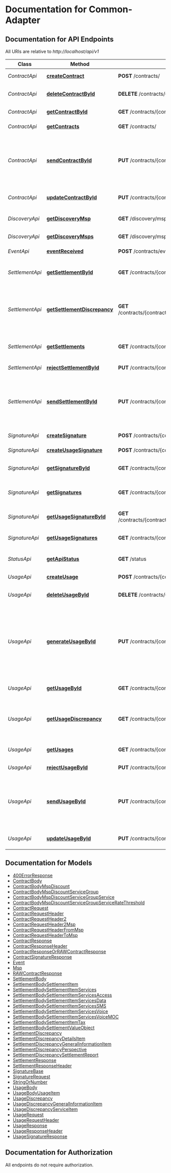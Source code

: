 # Documentation for Common-Adapter

<a name="documentation-for-api-endpoints"></a>
## Documentation for API Endpoints

All URIs are relative to *http://localhost/api/v1*

Class | Method | HTTP request | Description
------------ | ------------- | ------------- | -------------
*ContractApi* | [**createContract**](Apis/ContractApi.md#createcontract) | **POST** /contracts/ | Create a new Contract
*ContractApi* | [**deleteContractById**](Apis/ContractApi.md#deletecontractbyid) | **DELETE** /contracts/{contractId} | Delete a Contract By its Id
*ContractApi* | [**getContractById**](Apis/ContractApi.md#getcontractbyid) | **GET** /contracts/{contractId} | Get a Contract By its Id
*ContractApi* | [**getContracts**](Apis/ContractApi.md#getcontracts) | **GET** /contracts/ | Show a list of all Contracts
*ContractApi* | [**sendContractById**](Apis/ContractApi.md#sendcontractbyid) | **PUT** /contracts/{contractId}/send/ | Set State to \"SEND\" and POST to Blochain adapter towards TargetMsp of the Contract
*ContractApi* | [**updateContractById**](Apis/ContractApi.md#updatecontractbyid) | **PUT** /contracts/{contractId} | Update existing Contract
*DiscoveryApi* | [**getDiscoveryMsp**](Apis/DiscoveryApi.md#getdiscoverymsp) | **GET** /discovery/msps/{mspId} | Show details for a specific Msp
*DiscoveryApi* | [**getDiscoveryMsps**](Apis/DiscoveryApi.md#getdiscoverymsps) | **GET** /discovery/msps | Show a list of all Msps
*EventApi* | [**eventReceived**](Apis/EventApi.md#eventreceived) | **POST** /contracts/event/ | Webhook callback
*SettlementApi* | [**getSettlementById**](Apis/SettlementApi.md#getsettlementbyid) | **GET** /contracts/{contractId}/settlements/{settlementId} | Get Settlement Object by its Id
*SettlementApi* | [**getSettlementDiscrepancy**](Apis/SettlementApi.md#getsettlementdiscrepancy) | **GET** /contracts/{contractId}/settlements/{settlementId}/discrepancy/ | Get the discrepancy between a settlement and a given partner settlement.
*SettlementApi* | [**getSettlements**](Apis/SettlementApi.md#getsettlements) | **GET** /contracts/{contractId}/settlements/ | Get All Settlement of a given Contract
*SettlementApi* | [**rejectSettlementById**](Apis/SettlementApi.md#rejectsettlementbyid) | **PUT** /contracts/{contractId}/settlements/{settlementId}/reject/ | Set Tag to \"REJECTED\"
*SettlementApi* | [**sendSettlementById**](Apis/SettlementApi.md#sendsettlementbyid) | **PUT** /contracts/{contractId}/settlements/{settlementId}/send/ | Set State to \"SEND\" and POST to Blockchain adapter towards TargetMsp of the Usage
*SignatureApi* | [**createSignature**](Apis/SignatureApi.md#createsignature) | **POST** /contracts/{contractId}/signatures/ | Create/Upload Signature
*SignatureApi* | [**createUsageSignature**](Apis/SignatureApi.md#createusagesignature) | **POST** /contracts/{contractId}/usages/{usageId}/signatures/ | Create/Upload Signature
*SignatureApi* | [**getSignatureById**](Apis/SignatureApi.md#getsignaturebyid) | **GET** /contracts/{contractId}/signatures/{signatureId} | Get Signature Object by its Id
*SignatureApi* | [**getSignatures**](Apis/SignatureApi.md#getsignatures) | **GET** /contracts/{contractId}/signatures/ | Get All signatures of a given Contract
*SignatureApi* | [**getUsageSignatureById**](Apis/SignatureApi.md#getusagesignaturebyid) | **GET** /contracts/{contractId}/usages/{usageId}/signatures/{signatureId} | Get Signature Object by its Id
*SignatureApi* | [**getUsageSignatures**](Apis/SignatureApi.md#getusagesignatures) | **GET** /contracts/{contractId}/usages/{usageId}/signatures/ | Get All signatures of a given Usage
*StatusApi* | [**getApiStatus**](Apis/StatusApi.md#getapistatus) | **GET** /status | Show version information of the API
*UsageApi* | [**createUsage**](Apis/UsageApi.md#createusage) | **POST** /contracts/{contractId}/usages/ | Create a new Usage
*UsageApi* | [**deleteUsageById**](Apis/UsageApi.md#deleteusagebyid) | **DELETE** /contracts/{contractId}/usages/{usageId} | Delete a Usage By its Id
*UsageApi* | [**generateUsageById**](Apis/UsageApi.md#generateusagebyid) | **PUT** /contracts/{contractId}/usages/{usageId}/generate/ | Generate the \"Settlement\" with local calculator and POST to Blochain adapter towards TargetMsp of the calculated response.
*UsageApi* | [**getUsageById**](Apis/UsageApi.md#getusagebyid) | **GET** /contracts/{contractId}/usages/{usageId} | Get Usage Object by its Id
*UsageApi* | [**getUsageDiscrepancy**](Apis/UsageApi.md#getusagediscrepancy) | **GET** /contracts/{contractId}/usages/{usageId}/discrepancy/ | Get the discrepancy between an usage and a given partner usage.
*UsageApi* | [**getUsages**](Apis/UsageApi.md#getusages) | **GET** /contracts/{contractId}/usages/ | Get All usage of a given Contract
*UsageApi* | [**rejectUsageById**](Apis/UsageApi.md#rejectusagebyid) | **PUT** /contracts/{contractId}/usages/{usageId}/reject/ | Set Tag to \"REJECTED\"
*UsageApi* | [**sendUsageById**](Apis/UsageApi.md#sendusagebyid) | **PUT** /contracts/{contractId}/usages/{usageId}/send/ | Set State to \"SEND\" and POST to Blockchain adapter towards TargetMsp of the Usage
*UsageApi* | [**updateUsageById**](Apis/UsageApi.md#updateusagebyid) | **PUT** /contracts/{contractId}/usages/{usageId} | Update Usage Object by its Id


<a name="documentation-for-models"></a>
## Documentation for Models

 - [400ErrorResponse](./Models/400ErrorResponse.md)
 - [ContractBody](./Models/ContractBody.md)
 - [ContractBodyMspDiscount](./Models/ContractBodyMspDiscount.md)
 - [ContractBodyMspDiscountServiceGroup](./Models/ContractBodyMspDiscountServiceGroup.md)
 - [ContractBodyMspDiscountServiceGroupService](./Models/ContractBodyMspDiscountServiceGroupService.md)
 - [ContractBodyMspDiscountServiceGroupServiceRateThreshold](./Models/ContractBodyMspDiscountServiceGroupServiceRateThreshold.md)
 - [ContractRequest](./Models/ContractRequest.md)
 - [ContractRequestHeader](./Models/ContractRequestHeader.md)
 - [ContractRequestHeader2](./Models/ContractRequestHeader2.md)
 - [ContractRequestHeader2Msp](./Models/ContractRequestHeader2Msp.md)
 - [ContractRequestHeaderFromMsp](./Models/ContractRequestHeaderFromMsp.md)
 - [ContractRequestHeaderToMsp](./Models/ContractRequestHeaderToMsp.md)
 - [ContractResponse](./Models/ContractResponse.md)
 - [ContractResponseHeader](./Models/ContractResponseHeader.md)
 - [ContractResponseOrRAWContractResponse](./Models/ContractResponseOrRAWContractResponse.md)
 - [ContractSignatureResponse](./Models/ContractSignatureResponse.md)
 - [Event](./Models/Event.md)
 - [Msp](./Models/Msp.md)
 - [RAWContractResponse](./Models/RAWContractResponse.md)
 - [SettlementBody](./Models/SettlementBody.md)
 - [SettlementBodySettlementItem](./Models/SettlementBodySettlementItem.md)
 - [SettlementBodySettlementItemServices](./Models/SettlementBodySettlementItemServices.md)
 - [SettlementBodySettlementItemServicesAccess](./Models/SettlementBodySettlementItemServicesAccess.md)
 - [SettlementBodySettlementItemServicesData](./Models/SettlementBodySettlementItemServicesData.md)
 - [SettlementBodySettlementItemServicesSMS](./Models/SettlementBodySettlementItemServicesSMS.md)
 - [SettlementBodySettlementItemServicesVoice](./Models/SettlementBodySettlementItemServicesVoice.md)
 - [SettlementBodySettlementItemServicesVoiceMOC](./Models/SettlementBodySettlementItemServicesVoiceMOC.md)
 - [SettlementBodySettlementItemTax](./Models/SettlementBodySettlementItemTax.md)
 - [SettlementBodySettlementValueObject](./Models/SettlementBodySettlementValueObject.md)
 - [SettlementDiscrepancy](./Models/SettlementDiscrepancy.md)
 - [SettlementDiscrepancyDetailsItem](./Models/SettlementDiscrepancyDetailsItem.md)
 - [SettlementDiscrepancyGeneralInformationItem](./Models/SettlementDiscrepancyGeneralInformationItem.md)
 - [SettlementDiscrepancyPerspective](./Models/SettlementDiscrepancyPerspective.md)
 - [SettlementDiscrepancySettlementReport](./Models/SettlementDiscrepancySettlementReport.md)
 - [SettlementResponse](./Models/SettlementResponse.md)
 - [SettlementResponseHeader](./Models/SettlementResponseHeader.md)
 - [SignatureBase](./Models/SignatureBase.md)
 - [SignatureRequest](./Models/SignatureRequest.md)
 - [StringOrNumber](./Models/StringOrNumber.md)
 - [UsageBody](./Models/UsageBody.md)
 - [UsageBodyUsageItem](./Models/UsageBodyUsageItem.md)
 - [UsageDiscrepancy](./Models/UsageDiscrepancy.md)
 - [UsageDiscrepancyGeneralInformationItem](./Models/UsageDiscrepancyGeneralInformationItem.md)
 - [UsageDiscrepancyServiceItem](./Models/UsageDiscrepancyServiceItem.md)
 - [UsageRequest](./Models/UsageRequest.md)
 - [UsageRequestHeader](./Models/UsageRequestHeader.md)
 - [UsageResponse](./Models/UsageResponse.md)
 - [UsageResponseHeader](./Models/UsageResponseHeader.md)
 - [UsageSignatureResponse](./Models/UsageSignatureResponse.md)


<a name="documentation-for-authorization"></a>
## Documentation for Authorization

All endpoints do not require authorization.
